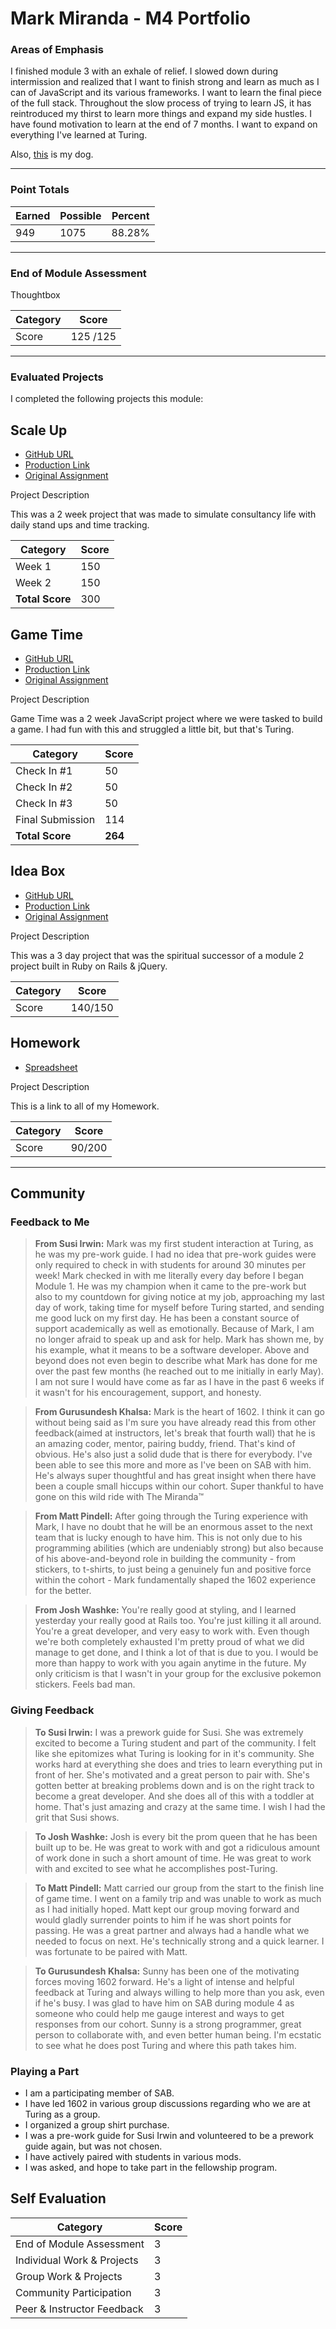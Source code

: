 # Mark Miranda - M4 Portfolio

### Areas of Emphasis

I finished module 3 with an exhale of relief. I slowed down during intermission and realized that I want to finish strong and learn as much as I can of JavaScript and its various frameworks. I want to learn the final piece of the full stack. Throughout the slow process of trying to learn JS, it has reintroduced my thirst to learn more things and expand my side hustles. I have found motivation to learn at the end of 7 months. I want to expand on everything I've learned at Turing.

Also, [this](https://www.dropbox.com/s/gqihjh2s48qq06e/2014-07-25%2018.53.42.mov)  is my dog.

---
### Point Totals

| Earned | Possible | Percent |
| --- | --- | --- |
| 949 | 1075 | 88.28% |

---

### End of Module Assessment

Thoughtbox

| Category | Score |
| --- | --- |
| Score | 125 /125 |

---

### Evaluated Projects

I completed the following projects this module:

## Scale Up

* [GitHub URL](https://github.com/turingMentorSHIP)
* [Production Link](http://turing-mentorship.herokuapp.com/)
* [Original Assignment](https://github.com/turingschool/lesson_plans/blob/master/ruby_04-apis_and_scalability/scaled_down_scale_up.markdown)

Project Description

This was a 2 week project that was made to simulate consultancy life with daily stand ups and time tracking.

| Category | Score |
| --- | --- |
| Week 1 | 150 |
| Week 2 | 150 |
| **Total Score** | 300 |


## Game Time

* [GitHub URL](https://github.com/notmarkmiranda/game-time)
* [Production Link](https://notmarkmiranda.github.io/game-time/)
* [Original Assignment](https://github.com/turingschool/lesson_plans/blob/master/ruby_04-apis_and_scalability/gametime_project.markdown)

Project Description

Game Time was a 2 week JavaScript project where we were tasked to build a game. I had fun with this and struggled a little bit, but that's Turing.

| Category | Score |
| --- | --- |
| Check In #1 | 50 |
| Check In #2 | 50 |
| Check In #3 | 50 |
| Final Submission | 114 |
| **Total Score** | **264** |


## Idea Box

* [GitHub URL](https://github.com/notmarkmiranda/idea-box)
* [Production Link](http://ideathingy.herokuapp.com/)
* [Original Assignment](https://github.com/turingschool/curriculum/blob/master/source/projects/revenge_of_idea_box.markdown)

Project Description

This was a 3 day project that was the spiritual successor of a module 2 project built in Ruby on Rails & jQuery.

| Category | Score |
| --- | --- |
| Score | 140/150 |


##  Homework

* [Spreadsheet](https://docs.google.com/spreadsheets/d/1tiP8Q8PVj5mh8zjTqVGOeEfw2-XZj6rrQ47opS_64C0/edit#gid=0)

Project Description

This is a link to all of my Homework.

| Category | Score |
| --- | --- |
| Score | 90/200 |


---

## Community

### Feedback to Me

>**From Susi Irwin:** Mark was my first student interaction at Turing, as he was my pre-work guide. I had no idea that pre-work guides were only required to check in with students for around 30 minutes per week! Mark checked in with me literally every day before I began Module 1. He was my champion when it came to the pre-work but also to my countdown for giving notice at my job, approaching my last day of work, taking time for myself before Turing started, and sending me good luck on my first day. He has been a constant source of support academically as well as emotionally. Because of Mark, I am no longer afraid to speak up and ask for help. Mark has shown me, by his example, what it means to be a software developer. Above and beyond does not even begin to describe what Mark has done for me over the past few months (he reached out to me initially in early May). I am not sure I would have come as far as I have in the past 6 weeks if it wasn't for his encouragement, support, and honesty.

>**From Gurusundesh Khalsa:** Mark is the heart of 1602. I think it can go without being said as I'm sure you have already read this from other feedback(aimed at instructors, let's break that fourth wall) that he is an amazing coder, mentor, pairing buddy, friend. That's kind of obvious. He's also just a solid dude that is there for everybody. I've been able to see this more and more as I've been on SAB with him. He's always super thoughtful and has great insight when there have been a couple small hiccups within our cohort. Super thankful to have gone on this wild ride with The Miranda™

>**From Matt Pindell:** After going through the Turing experience with Mark, I have no doubt that he will be an enormous asset to the next team that is lucky enough to have him. This is not only due to his programming abilities (which are undeniably strong) but also because of his above-and-beyond role in building the community - from stickers, to t-shirts, to just being a genuinely fun and positive force within the cohort - Mark fundamentally shaped the 1602 experience for the better.

>**From Josh Washke:** You're really good at styling, and I learned yesterday your really good at Rails too. You're just killing it all around. You're a great developer, and very easy to work with. Even though we're both completely exhausted I'm pretty proud of what we did manage to get done, and I think a lot of that is due to you. I would be more than happy to work with you again anytime in the future. My only criticism is that I wasn't in your group for the exclusive pokemon stickers. Feels bad man.

### Giving Feedback

>**To Susi Irwin:** I was a prework guide for Susi. She was extremely excited to become a Turing student and part of the community. I felt like she epitomizes what Turing is looking for in it's community. She works hard at everything she does and tries to learn everything put in front of her. She's motivated and a great person to pair with. She's gotten better at breaking problems down and is on the right track to become a great developer. And she does all of this with a toddler at home. That's just amazing and crazy at the same time. I wish I had the grit that Susi shows.

>**To Josh Washke:** Josh is every bit the prom queen that he has been built up to be. He was great to work with and got a ridiculous amount of work done in such a short amount of time. He was great to work with and excited to see what he accomplishes post-Turing.

>**To Matt Pindell:** Matt carried our group from the start to the finish line of game time. I went on a family trip and was unable to work as much as I had initially hoped. Matt kept our group moving forward and would gladly surrender points to him if he was short points for passing. He was a great partner and always had a handle what we needed to focus on next. He's technically strong and a quick learner. I was fortunate to be paired with Matt.

>**To Gurusundesh Khalsa:** Sunny has been one of the motivating forces moving 1602 forward. He's a light of intense and helpful feedback at Turing and always willing to help more than you ask, even if he's busy. I was glad to have him on SAB during module 4 as someone who could help me gauge interest and ways to get responses from our cohort. Sunny is a strong programmer, great person to collaborate with, and even better human being. I'm ecstatic to see what he does post Turing and where this path takes him.

### Playing a Part
* I am a participating member of SAB.
* I have led 1602 in various group discussions regarding who we are at Turing as a group.
* I organized a group shirt purchase.
* I was a pre-work guide for Susi Irwin and volunteered to be a prework guide again, but was not chosen.
* I have actively paired with students in various mods.
* I was asked, and hope to take part in the fellowship program.

## Self Evaluation

| Category | Score |
| --- | --- |
| End of Module Assessment | 3 |
| Individual Work & Projects | 3 |
| Group Work & Projects | 3 |
| Community Participation | 3 |
| Peer & Instructor Feedback | 3 |
